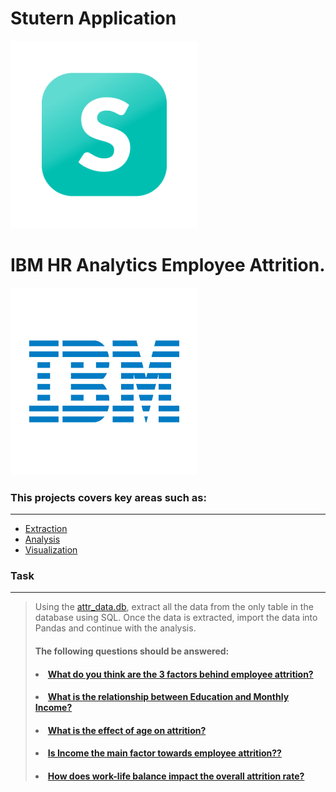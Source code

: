 # Stutern Application

<img src="Stutern_Logo.png" width="300" height="300">

# IBM HR Analytics Employee Attrition.

<img src="IBMLogos.png" width="300" height="300">

### This projects covers key areas such as:
----
<ul>
<li><a href="#Extraction">Extraction</a></li>
<li><a href="#Analysis">Analysis</a></li>
<li><a href="#Visualization">Visualization</a></li>
</ul>



### Task 
----

> Using the [attr_data.db](https://drive.google.com/file/d/13cdx4kWB6-WZe1VTjPqnFRgYzzGZHt2x/view?usp=sharing), extract all the data from the only table in the database using SQL. Once the data is extracted, import the data into Pandas and continue with the analysis.
> #### The following questions should be answered:
> #### <li><a href="#What do you think are the 3 factors behind employee attrition?">What do you think are the 3 factors behind employee attrition?</a></li>
>#### <li><a href="#What is the relationship between Education and Monthly Income?">What is the relationship between Education and Monthly Income?</a></li>
>#### <li><a href="#What is the effect of age on attrition?">What is the effect of age on attrition?</a></li>
>#### <li><a href="#Is Income the main factor towards employee attrition?">Is Income the main factor towards employee attrition??</a></li>
>#### <li><a href="#How does work-life balance impact the overall attrition rate?">How does work-life balance impact the overall attrition rate?</a></li>
